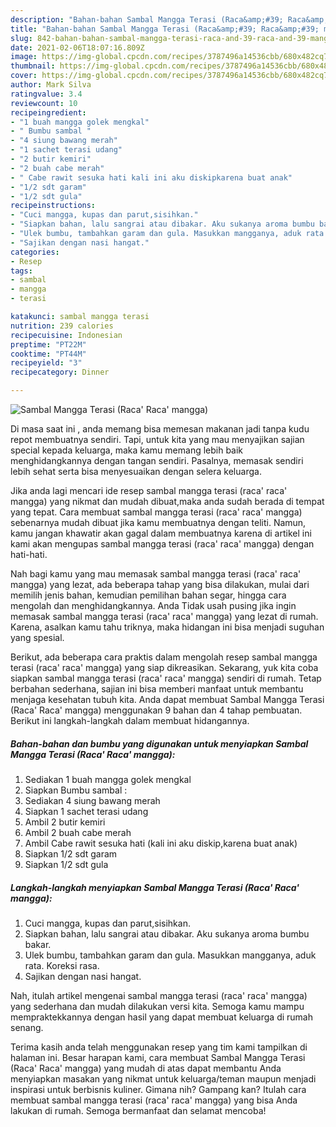 ```yaml
---
description: "Bahan-bahan Sambal Mangga Terasi (Raca&amp;#39; Raca&amp;#39; mangga) yang enak dan Mudah Dibuat"
title: "Bahan-bahan Sambal Mangga Terasi (Raca&amp;#39; Raca&amp;#39; mangga) yang enak dan Mudah Dibuat"
slug: 842-bahan-bahan-sambal-mangga-terasi-raca-and-39-raca-and-39-mangga-yang-enak-dan-mudah-dibuat
date: 2021-02-06T18:07:16.809Z
image: https://img-global.cpcdn.com/recipes/3787496a14536cbb/680x482cq70/sambal-mangga-terasi-raca-raca-mangga-foto-resep-utama.jpg
thumbnail: https://img-global.cpcdn.com/recipes/3787496a14536cbb/680x482cq70/sambal-mangga-terasi-raca-raca-mangga-foto-resep-utama.jpg
cover: https://img-global.cpcdn.com/recipes/3787496a14536cbb/680x482cq70/sambal-mangga-terasi-raca-raca-mangga-foto-resep-utama.jpg
author: Mark Silva
ratingvalue: 3.4
reviewcount: 10
recipeingredient:
- "1 buah mangga golek mengkal"
- " Bumbu sambal "
- "4 siung bawang merah"
- "1 sachet terasi udang"
- "2 butir kemiri"
- "2 buah cabe merah"
- " Cabe rawit sesuka hati kali ini aku diskipkarena buat anak"
- "1/2 sdt garam"
- "1/2 sdt gula"
recipeinstructions:
- "Cuci mangga, kupas dan parut,sisihkan."
- "Siapkan bahan, lalu sangrai atau dibakar. Aku sukanya aroma bumbu bakar."
- "Ulek bumbu, tambahkan garam dan gula. Masukkan mangganya, aduk rata. Koreksi rasa."
- "Sajikan dengan nasi hangat."
categories:
- Resep
tags:
- sambal
- mangga
- terasi

katakunci: sambal mangga terasi 
nutrition: 239 calories
recipecuisine: Indonesian
preptime: "PT22M"
cooktime: "PT44M"
recipeyield: "3"
recipecategory: Dinner

---
```



![Sambal Mangga Terasi (Raca&#39; Raca&#39; mangga)](https://img-global.cpcdn.com/recipes/3787496a14536cbb/680x482cq70/sambal-mangga-terasi-raca-raca-mangga-foto-resep-utama.jpg)

Di masa  saat ini , anda memang bisa memesan makanan jadi tanpa kudu repot membuatnya sendiri. Tapi, untuk kita yang mau menyajikan sajian special kepada keluarga, maka kamu memang lebih baik menghidangkannya dengan tangan sendiri. Pasalnya, memasak sendiri lebih sehat serta bisa menyesuaikan dengan selera keluarga.

Jika anda lagi mencari ide resep sambal mangga terasi (raca&#39; raca&#39; mangga) yang nikmat dan mudah dibuat,maka anda sudah berada di tempat yang tepat. Cara membuat sambal mangga terasi (raca&#39; raca&#39; mangga)  sebenarnya mudah dibuat jika kamu membuatnya dengan teliti. Namun, kamu jangan khawatir akan gagal dalam membuatnya 
karena di artikel ini kami akan mengupas sambal mangga terasi (raca&#39; raca&#39; mangga) dengan hati-hati.  



Nah bagi kamu yang mau memasak sambal mangga terasi (raca&#39; raca&#39; mangga) yang lezat, ada beberapa tahap yang bisa dilakukan, mulai dari memilih jenis bahan, kemudian pemilihan bahan segar, hingga cara mengolah dan menghidangkannya. Anda Tidak usah pusing jika ingin memasak sambal mangga terasi (raca&#39; raca&#39; mangga) yang lezat di rumah. Karena, asalkan kamu  tahu triknya, maka hidangan ini bisa menjadi suguhan yang spesial.

Berikut, ada beberapa cara praktis  dalam mengolah resep sambal mangga terasi (raca&#39; raca&#39; mangga) yang siap dikreasikan. Sekarang, yuk kita coba siapkan sambal mangga terasi (raca&#39; raca&#39; mangga) sendiri di rumah. Tetap berbahan sederhana, sajian ini bisa memberi manfaat untuk membantu menjaga kesehatan tubuh kita. Anda dapat membuat Sambal Mangga Terasi (Raca&#39; Raca&#39; mangga) menggunakan 9 bahan dan 4 tahap pembuatan. Berikut ini langkah-langkah dalam membuat hidangannya.

<!--inarticleads1-->

##### Bahan-bahan dan bumbu yang digunakan untuk menyiapkan Sambal Mangga Terasi (Raca&#39; Raca&#39; mangga):

1. Sediakan 1 buah mangga golek mengkal
1. Siapkan  Bumbu sambal :
1. Sediakan 4 siung bawang merah
1. Siapkan 1 sachet terasi udang
1. Ambil 2 butir kemiri
1. Ambil 2 buah cabe merah
1. Ambil  Cabe rawit sesuka hati (kali ini aku diskip,karena buat anak)
1. Siapkan 1/2 sdt garam
1. Siapkan 1/2 sdt gula




<!--inarticleads2-->

##### Langkah-langkah menyiapkan Sambal Mangga Terasi (Raca&#39; Raca&#39; mangga):

1. Cuci mangga, kupas dan parut,sisihkan.
1. Siapkan bahan, lalu sangrai atau dibakar. Aku sukanya aroma bumbu bakar.
1. Ulek bumbu, tambahkan garam dan gula. Masukkan mangganya, aduk rata. Koreksi rasa.
1. Sajikan dengan nasi hangat.




Nah, itulah artikel mengenai  sambal mangga terasi (raca&#39; raca&#39; mangga)  yang sederhana dan mudah dilakukan versi kita. Semoga kamu mampu mempraktekkannya dengan hasil yang dapat membuat keluarga di rumah senang. 

Terima kasih anda telah menggunakan resep yang tim kami tampilkan di halaman ini. Besar harapan kami, cara membuat  Sambal Mangga Terasi (Raca&#39; Raca&#39; mangga) yang mudah di atas dapat membantu Anda menyiapkan masakan yang nikmat untuk keluarga/teman maupun menjadi inspirasi untuk berbisnis kuliner. Gimana nih? Gampang kan? Itulah cara membuat sambal mangga terasi (raca&#39; raca&#39; mangga) yang bisa Anda lakukan di rumah. Semoga bermanfaat dan selamat mencoba!

